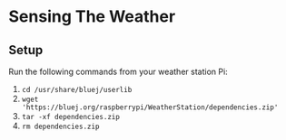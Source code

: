 # Sensing The Weather

## Setup

Run the following commands from your weather station Pi:
1. ```cd /usr/share/bluej/userlib```
2. ```wget 'https://bluej.org/raspberrypi/WeatherStation/dependencies.zip'```
3. ```tar -xf dependencies.zip```
4. ```rm dependencies.zip```
